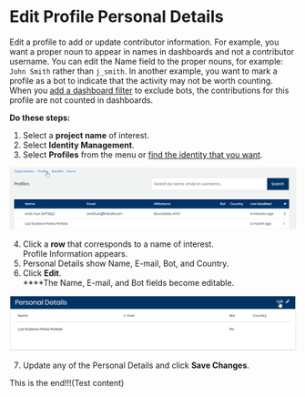 # Edit Profile Personal Details

Edit a profile to add or update contributor information. For example, you want a proper noun to appear in names in dashboards and not a contributor username. You can edit the Name field to the proper nouns, for example: `John Smith` rather than `j_smith`. In another example, you want to mark a profile as a bot to indicate that the activity may not be worth counting. When you [add a dashboard filter](../view-dashboard-analytics/add-and-manage-data-filters.md) to exclude bots, the contributions for this profile are not counted in dashboards.

**Do these steps:**

1. Select a **project name** of interest.
2. Select **Identity Management**.
3. Select **Profiles** from the menu or [find the identity that you want](find-a-profile-or-organization.md).

![](../.gitbook/assets/edit-profile.png)

   4. Click a **row** that corresponds to a name of interest.  
      Profile Information appears.  
   5. Personal Details show Name, E-mail, Bot, and Country.  
   6. Click **Edit**.  
      ****The Name, E-mail, and Bot fields become editable.
   
![](../.gitbook/assets/edit-profile-info-2%20%281%29.png)

7. Update any of the Personal Details and click **Save Changes**.

This is the end!!!\(Test content\)



